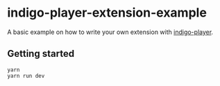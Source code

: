 # indigo-player-extension-example

A basic example on how to write your own extension with [indigo-player](https://github.com/matvp91/indigo-player).

## Getting started

```
yarn
yarn run dev
```
